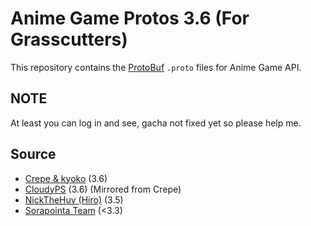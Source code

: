 # Anime Game Protos 3.6 (For Grasscutters)
This repository contains the [ProtoBuf](https://github.com/google/protobuf) `.proto` files for Anime Game API.<br/>

## NOTE
At least you can log in and see, gacha not fixed yet so please help me.

## Source 
 - [Crepe & kyoko](https://git.crepe.moe/crepe-inc/crepe-protos) (3.6) <br/>
 - [CloudyPS](https://github.com/CloudyPS/protos/) (3.6) (Mirrored from Crepe) <br/>
 - [NickTheHuy (Hiro)](https://github.com/NickTheHuy/3.5_protos) (3.5) <br/>
 - [Sorapointa Team](https://github.com/Sorapointa/Sorapointa-Protos) (<3.3)